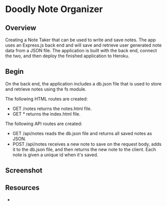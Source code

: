 # Doodly Note Organizer

## Overview

Creating a Note Taker that can be used to write and save notes. The app uses an Express.js back end and will save and retrieve user generated note data from a JSON file. The application is built with the back end, connect the two, and then deploy the finished application to Heroku.

## Begin

On the back end, the application includes a db.json file that is used to store and retrieve notes using the fs module.

The following HTML routes are created:

- GET /notes returns the notes.html file.
- GET \* returns the index.html file.

The following API routes are created:

- GET /api/notes reads the db.json file and returns all saved notes as JSON.
- POST /api/notes receives a new note to save on the request body, adds it to the db.json file, and then returns the new note to the client. Each note is given a unique id when it's saved.

## Screenshot

## Resources

-
